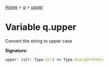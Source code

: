 [Home](../../../index.md) &gt; [q](../../q.md) &gt; [upper](./upper.md)

# Variable q.upper

Convert the string to upper case

<b>Signature:</b>

```typescript
upper: (str: Type.Str) => Type.UnaryStrFnStr
```
